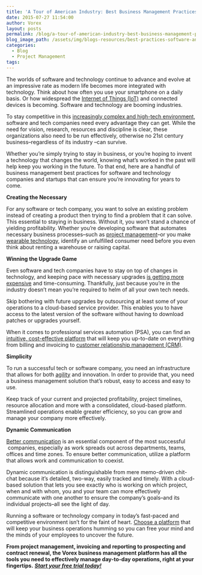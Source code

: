 ```yaml
---
title: 'A Tour of American Industry: Best Business Management Practices for Software and Technology'
date: 2015-07-27 11:54:00
author: Vorex
layout: posts
permalink: /blog/a-tour-of-american-industry-best-business-management-practices-for-software-and-technology/
blog_image_path: /assets/img/blogs-resources/best-practices-software-and-technology.jpg
categories:
  - Blog
  - Project Management
tags:  
---
```



The worlds of software and technology continue to advance and evolve at an impressive rate as modern life becomes more integrated with technology. Think about how often you use your smartphone on a daily basis. Or how widespread the [Internet of Things (IoT)](http://www.wired.com/2014/11/the-internet-of-things-bigger/) and connected devices is becoming. Software and technology are booming industries.

To stay competitive in this [increasingly complex and high-tech environment](https://hbr.org/1997/05/technology-integration-turning-great-research-into-great-products), software and tech companies need every advantage they can get. While the need for vision, research, resources and discipline is clear, these organizations also need to be run effectively, otherwise no 21st century business–regardless of its industry –can survive.

Whether you’re simply trying to stay in business, or you’re hoping to invent a technology that changes the world, knowing what’s worked in the past will help keep you working in the future. To that end, here are a handful of business management best practices for software and technology companies and startups that can ensure you’re innovating for years to come.

**Creating the Necessary**

For any software or tech company, you want to solve an existing problem instead of creating a product then trying to find a problem that it can solve. This essential to staying in business. Without it, you won’t stand a chance of yielding profitability. Whether you’re developing software that automates necessary business processes–such as [project management](http://www.vorex.com/product/online-project-management/)–or you make [wearable technology](http://www.businessinsider.com/wearable-tech-could-soon-reach-385m-people-2015-7), identify an unfulfilled consumer need before you even think about renting a warehouse or raising capital.

**Winning the Upgrade Game**

Even software and tech companies have to stay on top of changes in technology, and keeping pace with necessary upgrades [is getting more expensive](http://www.optimalnetworks.com/how-and-how-much-it-spending/) and time-consuming. Thankfully, just because you’re in the industry doesn’t mean you’re required to helm of all your own tech needs.

Skip bothering with future upgrades by outsourcing at least some of your operations to a cloud-based service provider. This enables you to have access to the latest version of the software without having to download patches or upgrades yourself.

When it comes to professional services automation (PSA), you can find an [intuitive, cost-effective platform](http://www.vorex.com/product/) that will keep you up-to-date on everything from billing and invoicing to [customer relationship management (CRM)](http://blog.hubspot.com/marketing/what-is-crm-ht).

**Simplicity**

To run a successful tech or software company, you need an infrastructure that allows for both [agility](http://www.entrepreneur.com/article/240705) and innovation. In order to provide that, you need a business management solution that’s robust, easy to access and easy to use.

Keep track of your current and projected profitability, project timelines, resource allocation and more with a consolidated, cloud-based platform. Streamlined operations enable greater efficiency, so you can grow and manage your company more effectively.

**Dynamic Communication**

[Better communication](http://blog.apterainc.com/theirs-but-to-do-and-die-why-a-lack-of-communication-will-lead-to-a-software-development-disaster) is an essential component of the most successful  companies, especially as work spreads out across departments, teams, offices and time zones. To ensure better communication, utilize a platform that allows work and communication to coexist.

Dynamic communication is distinguishable from mere memo-driven chit-chat because it’s detailed, two-way, easily tracked and timely. With a cloud-based solution that lets you see exactly who is working on which project, when and with whom, you and your team can more effectively communicate with one another to ensure the company’s goals–and its individual projects–all see the light of day.

Running a software or technology company in today’s fast-paced and competitive environment isn’t for the faint of heart. [Choose a platform](http://www.vorex.com/industries/software-technology/) that will keep your business operations humming so you can free your mind and the minds of your employees to uncover the future.

**From project management, invoicing and reporting to prospecting and contract renewal, the Vorex business management platform has all the tools you need to effectively manage day-to-day operations, right at your fingertips.** [***Start your free trial today!***](http://www.vorex.com/free-trial/)
